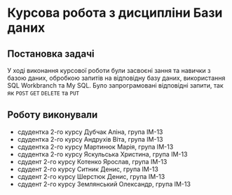 # Курсова робота з дисципліни Бази даних

## Постановка задачі

У ході виконання курсової роботи були засвоєні зання та навички з базою даних, обробкою запитів на відповідну базу даних, використання SQL Workbranch та My SQL.
Було запрограмовані відповідні запити, так як `POST` `GET` `DELETE` та `PUT`

## Роботу виконували

- сдудентка 2-го курсу Дубчак Аліна, група ІМ-13 <br>
- сдудентка 2-го курсу Андрухів Віта, група ІМ-13 <br>
- сдудентка 2-го курсу Мартинюк Марія, група ІМ-13 <br>
- сдудентка 2-го курсу Яскульська Христина, група ІМ-13 <br>
- сдудент 2-го курсу Котенко Ярослав, група ІМ-13 <br>
- сдудент 2-го курсу Ситник Денис, група ІМ-13 <br>
- сдудент 2-го курсу Шерстюк Денис, група ІМ-13 <br>
- сдудент 2-го курсу Землянський Олександр, група ІМ-13 <br>
